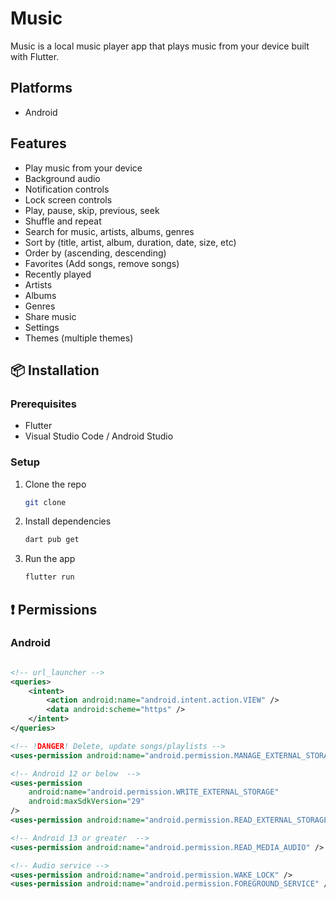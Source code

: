 # Music

Music is a local music player app that plays music from your device built with Flutter.

## Platforms

- Android

## Features

- Play music from your device
- Background audio
- Notification controls
- Lock screen controls
- Play, pause, skip, previous, seek
- Shuffle and repeat
- Search for music, artists, albums, genres
- Sort by (title, artist, album, duration, date, size, etc)
- Order by (ascending, descending)
- Favorites (Add songs, remove songs)
- Recently played
- Artists
- Albums
- Genres
- Share music
- Settings
- Themes (multiple themes)

## 📦 Installation

### Prerequisites

- Flutter
- Visual Studio Code / Android Studio 

### Setup

1. Clone the repo

   ```sh
   git clone
   ```

2. Install dependencies

   ```sh
   dart pub get
   ```

3. Run the app

   ```sh
   flutter run
   ```

## ❗ Permissions

### Android

```xml

<!-- url_launcher -->
<queries>
    <intent>
        <action android:name="android.intent.action.VIEW" />
        <data android:scheme="https" />
    </intent>
</queries>

<!-- !DANGER! Delete, update songs/playlists -->
<uses-permission android:name="android.permission.MANAGE_EXTERNAL_STORAGE" />

<!-- Android 12 or below  -->
<uses-permission
    android:name="android.permission.WRITE_EXTERNAL_STORAGE"
    android:maxSdkVersion="29"
/>
<uses-permission android:name="android.permission.READ_EXTERNAL_STORAGE" />

<!-- Android 13 or greater  -->
<uses-permission android:name="android.permission.READ_MEDIA_AUDIO" />

<!-- Audio service -->
<uses-permission android:name="android.permission.WAKE_LOCK" />
<uses-permission android:name="android.permission.FOREGROUND_SERVICE" />
```